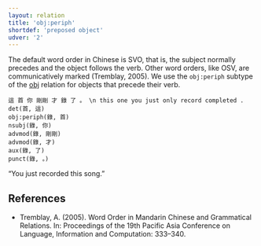 ```yaml
---
layout: relation
title: 'obj:periph'
shortdef: 'preposed object'
udver: '2'
---
```


The default word order in Chinese is SVO, that is, the subject normally precedes and the object
follows the verb. Other word orders, like OSV, are communicatively marked (Tremblay, 2005).
We use the `obj:periph` subtype of the [obj]() relation for objects that precede their verb.

~~~ sdparse
這 首 你 剛剛 才 錄 了 。 \n this one you just only record completed .
det(首, 這)
obj:periph(錄, 首)
nsubj(錄, 你)
advmod(錄, 剛剛)
advmod(錄, 才)
aux(錄, 了)
punct(錄, 。)
~~~

“You just recorded this song.”

## References

* Tremblay, A. (2005). Word Order in Mandarin Chinese and Grammatical Relations.
  In: Proceedings of the 19th Pacific Asia Conference on Language, Information and Computation: 333–340.

<!-- Interlanguage links updated So kvě 14 19:04:00 CEST 2022 -->
